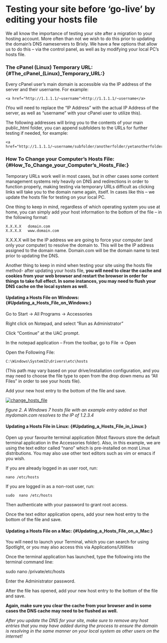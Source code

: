 # Testing your site before ‘go-live’ by editing your hosts file

We all know the importance of testing your site after a migration to your hosting account.  More often than not we wish to do this prior to updating the domain’s DNS nameservers to Brixly.   We have a few options that allow us to do this – via the control panel, as well as by modifying your local PC’s hosts file.

### The cPanel \(Linux\) Temporary URL: {#The_cPanel_(Linux)_Temporary_URL:}

Every cPanel user’s main domain is accessible via the IP address of the server and their username.  For example:

```text
<a href="http://1.1.1.1/~username">http://1.1.1.1/~username</a>
```

\(You will need to replace the “IP Address” with the actual IP Address of the server, as well as “username” with your cPanel user to utilize this\).

The following addresses will bring you to the contents of your main public\_html folder, you can append subfolders to the URLs for further testing if needed, for example:

```text
<a href="http://1.1.1.1/~username/subfolder/anotherfolder/yetanotherfolder/">http://1.1.1.1/~username/subfolder/anotherfolder/yetanotherfolder/</a>
```

### How To Change your Computer’s Hosts File: {#How_To_Change_your_Computer’s_Hosts_File:}

Temporary URLs work well in most cases, but in other cases some content management systems rely heavily on DNS and redirections in order to function properly, making testing via temporary URLs difficult as clicking links will take you to the domain name again, itself.  In cases like this – we update the hosts file for testing on your local PC.

One thing to keep in mind, regardless of which operating system you use at home, you can simply add your host information to the bottom of the file – in the following format:

```text
X.X.X.X   domain.com
X.X.X.X   www.domain.com
```

X.X.X.X will be the IP address we are going to force your computer \(and only your computer\) to resolve the domain to. This will be the IP address assigned to the domain name.  Domain.com will be the domain name to test prior to updating the DNS.

Another thing to keep in mind when testing your site using the hosts file method- after updating your hosts file, **you will need to clear the cache and cookies from your web browser and restart the browser in order for things to take full effect.  In some instances, you may need to flush your DNS cache on the local system as well.**

#### Updating a Hosts File on Windows: {#Updating_a_Hosts_File_on_Windows:}

Go to Start  -&gt;  All Programs  -&gt;  Accessories

Right click on Notepad, and select “Run as Administrator”

Click “Continue” at the UAC prompt.

In the notepad application – From the toolbar, go to   File -&gt; Open

Open the Following File:

```text
C:\Windows\System32\drivers\etc\hosts
```

\(This path may vary based on your drive/installation configuration, and you may need to choose the file type to open from the drop down menu as “All Files” in order to see your hosts file\).

Add your new host entry to the bottom of the file and save.

[![change\_hosts\_file](http://blog.arvixe.com/wp-content/uploads/2013/02/change_hosts_file-300x233.png)](http://blog.arvixe.com/wp-content/uploads/2013/02/change_hosts_file.png)

_figure 2.  A Windows 7 hosts file with an example entry added so that mydomain.com resolves to the IP of 1.2.3.4_

#### Updating a Hosts File in Linux: {#Updating_a_Hosts_File_in_Linux:}

Open up your favourite terminal application \(Most flavours store the default terminal application in the Accessories folder\).  Also, in this example, we are using the text editor called “nano” which is pre-installed on most Linux distributions.  You may also use other text editors such as vim or emacs if you wish.

If you are already logged in as  user root, run:

```text
nano /etc/hosts
```

If you are logged in as a non-root user, run:

```text
sudo  nano /etc/hosts
```

Then authenticate with your password to grant root access.

Once the text editor application opens, add your new host entry to the bottom of the file and save.

#### Updating a Hosts File on a Mac: {#Updating_a_Hosts_File_on_a_Mac:}

You will need to launch your Terminal, which you can search for using Spotlight, or you may also access this via Applications/Utilities

Once the terminal application has launched, type the following into the terminal command line:

sudo nano /private/etc/hosts

Enter the Administrator password.

After the file has opened, add your new host entry to the bottom of the file and save.

**Again, make sure you clear the cache from your browser and in some cases the DNS cache may need to be flushed as well.**

_After you update the DNS for your site, make sure to remove any host entries that you may have added during the process to ensure the domain is resolving in the same manner on your local system as other users on the internet!_

